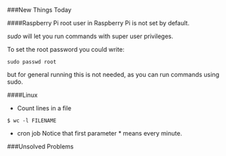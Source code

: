 ###New Things Today

####Raspberry Pi
root user in Raspberry Pi is not set by default.

*sudo* will let you run commands with super user privileges.

To set the root password you could write:
```
sudo passwd root
```
but for general running this is not needed, as you can run commands using sudo.

####Linux
* Count lines in a file
 ```
 $ wc -l FILENAME
 ```

* cron job
 Notice that first parameter * means every minute.


###Unsolved Problems